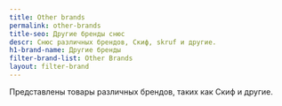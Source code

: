 ```yaml
---
title: Other brands
permalink: other-brands
title-seo: Другие бренды снюс
descr: Снюс различных брендов, Скиф, skruf и другие.
h1-brand-name: Другие бренды
filter-brand-list: Other Brands
layout: filter-brand
---
```


Представлены товары различных брендов, таких как Скиф и другие.